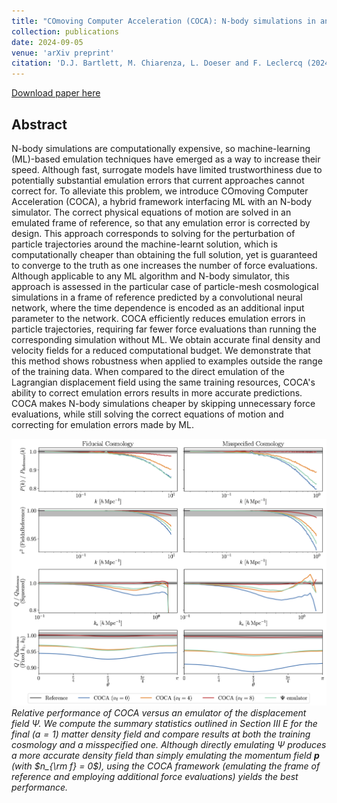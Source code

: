 ```yaml
---
title: "COmoving Computer Acceleration (COCA): N-body simulations in an emulated frame of reference"
collection: publications
date: 2024-09-05
venue: 'arXiv preprint'
citation: 'D.J. Bartlett, M. Chiarenza, L. Doeser and F. Leclercq (2024). &quot;COmoving Computer Acceleration (COCA): N-body simulations in an emulated frame of reference; <i>arXiv:2409.02154</i>.'
---
```


[Download paper here](https://arxiv.org/abs/2409.02154)

## Abstract
N-body simulations are computationally expensive, so machine-learning (ML)-based emulation techniques have emerged as a way to increase their speed. Although fast, surrogate models have limited trustworthiness due to potentially substantial emulation errors that current approaches cannot correct for. 
To alleviate this problem, we introduce COmoving Computer Acceleration (COCA), a hybrid framework interfacing ML with an N-body simulator. 
The correct physical equations of motion are solved in an emulated frame of reference, so that any emulation error is corrected by design. 
This approach corresponds to solving for the perturbation of particle trajectories around the machine-learnt solution, which is computationally cheaper than obtaining the full solution, yet is guaranteed to converge to the truth as one increases the number of force evaluations. 
Although applicable to any ML algorithm and N-body simulator, this approach is assessed in the particular case of particle-mesh cosmological simulations in a frame of reference predicted by a convolutional neural network, where the time dependence is encoded as an additional input parameter to the network. 
COCA efficiently reduces emulation errors in particle trajectories, requiring far fewer force evaluations than running the corresponding simulation without ML. 
We obtain accurate final density and velocity fields for a reduced computational budget. 
We demonstrate that this method shows robustness when applied to examples outside the range of the training data. When compared to the direct emulation of the Lagrangian displacement field using the same training resources, COCA's ability to correct emulation errors results in more accurate predictions. 
COCA makes N-body simulations cheaper by skipping unnecessary force evaluations, while still solving the correct equations of motion and correcting for emulation errors made by ML.

![coca_vs_x_emulator](/files/2024-09-05-coca.png)
*Relative performance of COCA versus an emulator of the displacement field $\Psi$. We compute the summary statistics outlined in Section III E for the final ($a=1$) matter density field and compare results at both the training cosmology and a misspecified one. Although directly emulating $\Psi$ produces a more accurate density field than simply emulating the momentum field $\textbf{p}$ (with $n_{\rm f} = 0$), using the COCA framework (emulating the frame of reference and employing additional force evaluations) yields the best performance.*
